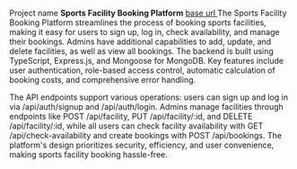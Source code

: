 Project name 
**Sports Facility Booking Platform**
[base url ](https://backend-for-sports-facility-booking-platform.vercel.app/)
The Sports Facility Booking Platform streamlines the process of booking sports facilities, making it easy for users to sign up, log in, check availability, and manage their bookings. Admins have additional capabilities to add, update, and delete facilities, as well as view all bookings. The backend is built using TypeScript, Express.js, and Mongoose for MongoDB. Key features include user authentication, role-based access control, automatic calculation of booking costs, and comprehensive error handling.

The API endpoints support various operations: users can sign up and log in via /api/auth/signup and /api/auth/login. Admins manage facilities through endpoints like POST /api/facility, PUT /api/facility/:id, and DELETE /api/facility/:id, while all users can check facility availability with GET /api/check-availability and create bookings with POST /api/bookings. The platform's design prioritizes security, efficiency, and user convenience, making sports facility booking hassle-free.